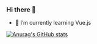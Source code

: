 ### Hi there 👋

<!-- - 🔭 I’m currently working on ... -->
- 🌱 I’m currently learning Vue.js
<!-- - 👯 I’m looking to collaborate on ... -->
<!-- - 🤔 I’m looking for help with Vue.js -->
<!-- - 💬 Ask me about ... -->
<!-- - 📫 How to reach me: ... -->
<!-- - 😄 Pronouns: ... -->
<!-- - ⚡ Fun fact: ... -->

[![Anurag's GitHub stats](https://github-readme-stats.vercel.app/api?username=freysu)](https://github.com/anuraghazra/github-readme-stats)

